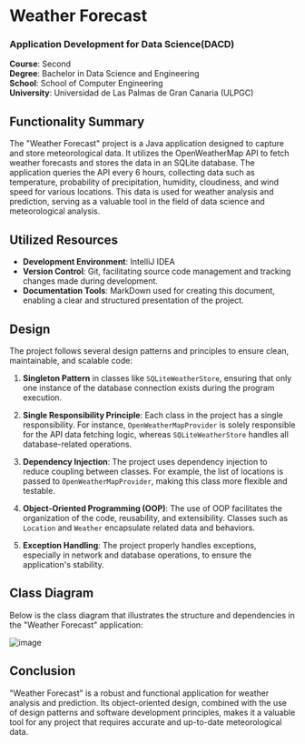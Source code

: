 # Weather Forecast
### Application Development for Data Science(DACD)
**Course**: Second  
**Degree**: Bachelor in Data Science and Engineering  
**School**: School of Computer Engineering  
**University**: Universidad de Las Palmas de Gran Canaria (ULPGC)

## Functionality Summary
The "Weather Forecast" project is a Java application designed to capture and store meteorological data. It utilizes the OpenWeatherMap API to fetch weather forecasts and stores the data in an SQLite database. The application queries the API every 6 hours, collecting data such as temperature, probability of precipitation, humidity, cloudiness, and wind speed for various locations. This data is used for weather analysis and prediction, serving as a valuable tool in the field of data science and meteorological analysis.

## Utilized Resources
- **Development Environment**: IntelliJ IDEA
- **Version Control**: Git, facilitating source code management and tracking changes made during development.
- **Documentation Tools**: MarkDown used for creating this document, enabling a clear and structured presentation of the project.

## Design
The project follows several design patterns and principles to ensure clean, maintainable, and scalable code:

1. **Singleton Pattern** in classes like `SQLiteWeatherStore`, ensuring that only one instance of the database connection exists during the program execution.

2. **Single Responsibility Principle**: Each class in the project has a single responsibility. For instance, `OpenWeatherMapProvider` is solely responsible for the API data fetching logic, whereas `SQLiteWeatherStore` handles all database-related operations.

3. **Dependency Injection**: The project uses dependency injection to reduce coupling between classes. For example, the list of locations is passed to `OpenWeatherMapProvider`, making this class more flexible and testable.

4. **Object-Oriented Programming (OOP)**: The use of OOP facilitates the organization of the code, reusability, and extensibility. Classes such as `Location` and `Weather` encapsulate related data and behaviors.

5. **Exception Handling**: The project properly handles exceptions, especially in network and database operations, to ensure the application's stability.

## Class Diagram
Below is the class diagram that illustrates the structure and dependencies in the "Weather Forecast" application:

![image](https://user-images.githubusercontent.com/95682822/212423039-78527f69-8fe7-49e2-aa8c-a9f329d637d3.png)

## Conclusion
"Weather Forecast" is a robust and functional application for weather analysis and prediction. Its object-oriented design, combined with the use of design patterns and software development principles, makes it a valuable tool for any project that requires accurate and up-to-date meteorological data.
